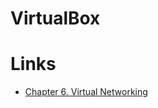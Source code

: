 # VirtualBox

# Links

* [Chapter 6. Virtual Networking](https://www.virtualbox.org/manual/ch06.html#networkingmodes)


